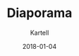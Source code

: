 ---
title: "Diaporama"
subtitle: "Kartell"
customForwardUrl: "https://www.youtube.com/watch?v=DjWK52qIK4E"
displayImg: "https://img.youtube.com/vi/DjWK52qIK4E/0.jpg"
date: "2018-01-04"
newTab: true 
---